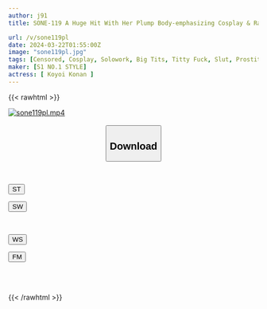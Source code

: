 ```yaml
---
author: j91
title: SONE-119 A Huge Hit With Her Plump Body-emphasizing Cosplay & Radical Secret Ops! Blissful And Soothing Fluffy Hcup Pub Girl Konan Koyoi

url: /v/sone119pl
date: 2024-03-22T01:55:00Z
image: "sone119pl.jpg"
tags: [Censored, Cosplay, Solowork, Big Tits, Titty Fuck, Slut, Prostitutes	]
maker: [S1 NO.1 STYLE]
actress: [ Koyoi Konan ]
---
```



{{< rawhtml >}}

<div class="video" data-videoid="O4abZz3jOwiZqBj">
    <a href="javascript:;">
        <img src="/v/sone119pl/sone119pl.jpg" width="WIDTH" height="HEIGHT" alt="sone119pl.mp4" loading="lazy">
    </a>
</div>

<script type="text/javascript" src="https://j91.asia/asset/on-demand-st.js"></script>

<br>
  <link rel="stylesheet" href="https://j91.asia/asset/bs5.css">
  
  <center>
  <button class="btn btn-primary" type="button" data-bs-toggle="collapse" data-bs-target=".multi-collapse" aria-expanded="false" aria-controls="multiCollapseExample1 multiCollapseExample2"><h2>Download</h2></button></center>
</p>
<div class="row">
  <div class="col">
    <div class="collapse multi-collapse" id="multiCollapseExample1">
      <div class="card card-body">
	      	      <br>
<div class="buttons">  
<p><a href="https://streamtape.to/v/O4abZz3jOwiZqBj" target="_blank"><button class="btn-hover color-3"><i class="fa fa-download"></i> ST</button></a></p>
<p><a href="https://asnwish.com/o26cwpgpnqti" target="_blank"><button class="btn-hover color-2"><i class="fa fa-download"></i> SW</button></a></p></div>
    </div>
  </div>
</div>
  <div class="col">
    <div class="collapse multi-collapse" id="multiCollapseExample2">
      <div class="card card-body">
	      <br>
<div class="buttons">
<p><a href="https://wolfstream.tv/ueegtra7apfb"><button class="btn-hover color-9"><i class="fa fa-download"></i> WS</button></a></p>
<p><a href="https://filemoon.sx/d/5hge02zqf60j"><button class="btn-hover color-8"><i class="fa fa-download"></i> FM</button></a></p></div>
<br><br>
      </div>
    </div>
  </div>
</div>

{{< /rawhtml >}}